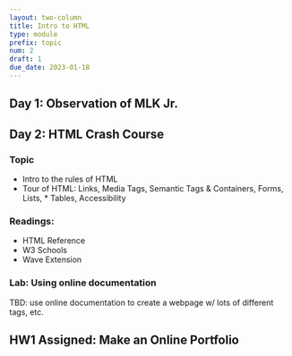 ```yaml
---
layout: two-column
title: Intro to HTML
type: module
prefix: topic
num: 2
draft: 1
due_date: 2023-01-18
---
```



## Day 1: Observation of MLK Jr.

## Day 2: HTML Crash Course
### Topic
* Intro to the rules of HTML
* Tour of HTML: Links, Media Tags, Semantic Tags & Containers, Forms, Lists, * Tables, Accessibility

### Readings:
* HTML Reference
* W3 Schools
* Wave Extension

### Lab: Using online documentation
TBD: use online documentation to create a webpage w/ lots of different tags, etc.


## HW1 Assigned: Make an Online Portfolio